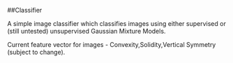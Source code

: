 ##Classifier

A simple image classifier which classifies images using either supervised or (still untested) unsupervised Gaussian Mixture Models.

Current feature vector for images - Convexity,Solidity,Vertical Symmetry (subject to change).
